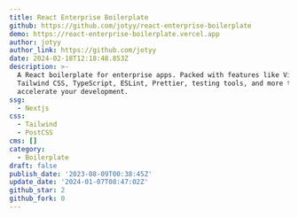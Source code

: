 ```yaml
---
title: React Enterprise Boilerplate
github: https://github.com/jotyy/react-enterprise-boilerplate
demo: https://react-enterprise-boilerplate.vercel.app
author: jotyy
author_link: https://github.com/jotyy
date: 2024-02-18T12:18:48.853Z
description: >-
  A React boilerplate for enterprise apps. Packed with features like Vite,
  Tailwind CSS, TypeScript, ESLint, Prettier, testing tools, and more to
  accelerate your development.
ssg:
  - Nextjs
css:
  - Tailwind
  - PostCSS
cms: []
category:
  - Boilerplate
draft: false
publish_date: '2023-08-09T00:38:45Z'
update_date: '2024-01-07T08:47:02Z'
github_star: 2
github_fork: 0
---
```

